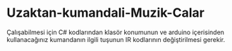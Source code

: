 # Uzaktan-kumandali-Muzik-Calar

Çalışabilmesi için C# kodlarından klasör konumunun ve arduino içerisinden kullanacağınız kumandanın ilgili tuşunun IR kodlarının değiştirilmesi gerekir.
